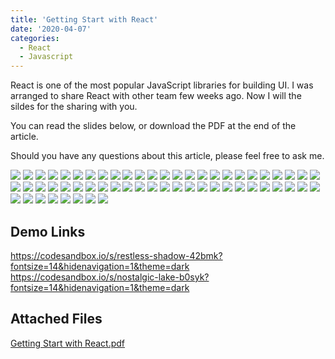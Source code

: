```yaml
---
title: 'Getting Start with React'
date: '2020-04-07'
categories:
  - React
  - Javascript
---
```


React is one of the most popular JavaScript libraries for building UI. I was arranged to share React with other team few weeks ago. Now I will the sildes for the sharing with you.

You can read the slides below, or download the PDF at the end of the article.

Should you have any questions about this article, please feel free to ask me.

![](./images/Slide1.PNG)
![](./images/Slide2.PNG)
![](./images/Slide3.PNG)
![](./images/Slide4.PNG)
![](./images/Slide5.PNG)
![](./images/Slide6.PNG)
![](./images/Slide7.PNG)
![](./images/Slide8.PNG)
![](./images/Slide9.PNG)
![](./images/Slide10.PNG)
![](./images/Slide11.PNG)
![](./images/Slide12.PNG)
![](./images/Slide13.PNG)
![](./images/Slide14.PNG)
![](./images/Slide15.PNG)
![](./images/Slide16.PNG)
![](./images/Slide17.PNG)
![](./images/Slide18.PNG)
![](./images/Slide19.PNG)
![](./images/Slide20.PNG)
![](./images/Slide21.PNG)
![](./images/Slide22.PNG)
![](./images/Slide23.PNG)
![](./images/Slide24.PNG)
![](./images/Slide25.PNG)
![](./images/Slide26.PNG)
![](./images/Slide27.PNG)
![](./images/Slide28.PNG)
![](./images/Slide29.PNG)
![](./images/Slide30.PNG)
![](./images/Slide31.PNG)
![](./images/Slide32.PNG)
![](./images/Slide33.PNG)
![](./images/Slide34.PNG)
![](./images/Slide35.PNG)
![](./images/Slide36.PNG)
![](./images/Slide37.PNG)
![](./images/Slide38.PNG)
![](./images/Slide39.PNG)
![](./images/Slide40.PNG)
![](./images/Slide41.PNG)
![](./images/Slide42.PNG)
![](./images/Slide43.PNG)
![](./images/Slide44.PNG)
![](./images/Slide45.PNG)
![](./images/Slide46.PNG)
![](./images/Slide47.PNG)
![](./images/Slide48.PNG)
![](./images/Slide49.PNG)
![](./images/Slide50.PNG)
![](./images/Slide51.PNG)
![](./images/Slide52.PNG)
![](./images/Slide53.PNG)
![](./images/Slide54.PNG)
![](./images/Slide55.PNG)
![](./images/Slide56.PNG)
![](./images/Slide57.PNG)
![](./images/Slide58.PNG)

## Demo Links

https://codesandbox.io/s/restless-shadow-42bmk?fontsize=14&hidenavigation=1&theme=dark
https://codesandbox.io/s/nostalgic-lake-b0syk?fontsize=14&hidenavigation=1&theme=dark

## Attached Files

[Getting Start with React.pdf](./Getting_Start_with_React.pdf)
